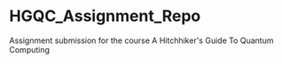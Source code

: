 # HGQC_Assignment_Repo
Assignment submission for the course A Hitchhiker's Guide To Quantum Computing 
